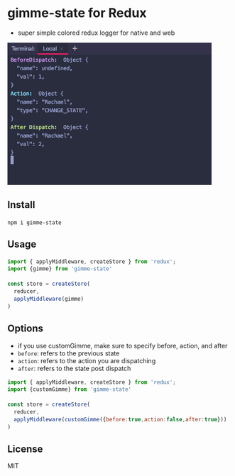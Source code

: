 # gimme-state for Redux
- super simple colored redux logger for native and web

![gimme-state-screenshot](https://github.com/11grossmane/gimme-state/blob/master/gimme.png?raw=true)

## Install
`npm i gimme-state`

## Usage
```javascript
import { applyMiddleware, createStore } from 'redux';
import {gimme} from 'gimme-state'

const store = createStore(
  reducer,
  applyMiddleware(gimme)
)
```

## Options

- if you use customGimme, make sure to specify before, action, and after
- `before`: refers to the previous state
- `action`: refers to the action you are dispatching
- `after`: refers to the state post dispatch


```javascript
import { applyMiddleware, createStore } from 'redux';
import {customGimme} from 'gimme-state'

const store = createStore(
  reducer,
  applyMiddleware(customGimme({before:true,action:false,after:true}))
)
```

## License
MIT